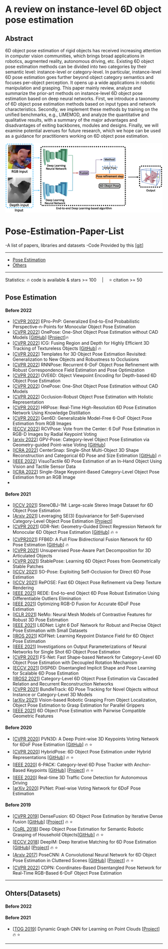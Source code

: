 # A review on instance-level 6D object pose estimation
## Abstract
6D object pose estimation of rigid objects has received increasing attention in computer vision communities, which brings broad applications in robotics, augmented reality, autonomous driving, etc. Existing 6D object pose estimation methods can be divided into two categories by their semantic level: instance-level or category-level. In particular, instance-level 6D pose estimation goes further beyond object category semantics and focuses per-object perception. It opens up a wide applications in robotic manipulation and grasping. This paper mainly review, analyze and summarize the prior-art methods on instance-level 6D object pose estimation based on deep neural networks. First, we introduce a taxonomy of 6D object pose estimation methods based on input types and network characteristics. Secondly, we implement these methods by training on the unified benchmarks, e.g., LIMEMOD, and analyze the quantitative and qualitative results, with a summary of the major advantages and disadvantages of exiting backbones, modules and designs. Finally, we will examine potential avenues for future research, which we hope can be used as a guidance for practitioners working on 6D object pose estimation.

![plot](./DL-based-algorithm.png)

# Pose-Estimation-Paper-List
-A list of papers, libraries and datasets
-Code Provided by this [[git](https://github.com/yinyunie/3D-Shape-Analysis-Paper-List)]

---
- [Pose Estimation](#Pose-Estimation)
- [Others](#Ohters)
---



Statistics: :fire: code is available & stars >= 100 &emsp;|&emsp; :star: citation >= 50

<!-- - [[Arxiv](https)] PoseCNN [[GitHub](https)] [[Project](https)] :fire: :star: -->

## Pose Estimation

#### Before 2022
- [[CVPR 2022](https://arxiv.org/pdf/2203.13254.pdf)] EPro-PnP: Generalized End-to-End Probabilistic Perspective-n-Points for Monocular Object Pose Estimation
- [[CVPR 2022](https://arxiv.org/pdf/2205.12257)] OnePose: One-Shot Object Pose Estimation without CAD Models [[GitHub](https://github.com/zju3dv/OnePose)] [[Project](https://zju3dv.github.io/onepose/)]:fire:
- [[CVPR 2022](https://arxiv.org/pdf/2203.05334v1)] ICG: Fusing Region and Depth for Highly Efficient 3D Tracking of Textureless Objects [[GitHub](https://github.com/DLR-RM/3DObjectTracking)] :fire:
- [[CVPR 2022](https://arxiv.org/pdf/2203.17234.pdf)] Templates for 3D Object Pose Estimation Revisited: Generalization to New Objects and Robustness to Occlusions
- [[CVPR 2022](https://arxiv.org/pdf/2203.12870.pdf)] RNNPose: Recurrent 6-DoF Object Pose Refinement with Robust Correspondence Field Estimation and Pose Optimization
- [[CVPR 2022](https://arxiv.org/pdf/2203.01072.pdf)] OVE6D: Object Viewpoint Encoding for Depth-based 6D Object Pose Estimation
- [[CVPR 2022](https://arxiv.org/pdf/2205.12257.pdf)] OnePose: One-Shot Object Pose Estimation without CAD Models
- [[CVPR 2022](https://arxiv.org/pdf/2110.11636.pdf)] Occlusion-Robust Object Pose Estimation with Holistic Representation
- [[CVPR 2022](https://arxiv.org/pdf/2204.09429.pdf)] HRPose: Real-Time High-Resolution 6D Pose Estimation Network Using Knowledge Distillation
- [[CVPR 2022](https://arxiv.org/pdf/2204.10776.pdf)] Gen6D: Generalizable Model-Free 6-DoF Object Pose Estimation from RGB Images
- [[ECCV 2022](https://arxiv.org/pdf/2104.02527.pdf)] RCVPose: Vote from the Center: 6 DoF Pose Estimation in RGB-D Images by Radial Keypoint Voting
- [[arxiv 2022](https://arxiv.org/abs/2203.07918)] GPV-Pose: Category-level Object Pose Estimation via Geometry-guided Point-wise Voting [[GitHub](https://github.com/lolrudy/GPV_Pose)]
- [[ICRA 2022](https://arxiv.org/pdf/2203.01929)] CenterSnap: Single-Shot Multi-Object 3D Shape Reconstruction and Categorical 6D Pose and Size Estimation [[GitHub](https://github.com/zubair-irshad/CenterSnap)] :fire:
- [[IEEE 2022](https://ieeexplore.ieee.org/document/9682507)] VisuoTactile 6D Pose Estimation of an In-Hand Object Using Vision and Tactile Sensor Data
- [[ICRA 2022](https://arxiv.org/pdf/2109.06161.pdf)] Single-Stage Keypoint-Based Category-Level Object Pose Estimation from an RGB Image
- 
#### Before 2021
- [[ICCV 2021](https://arxiv.org/abs/2109.10115v2)] StereOBJ-1M: Large-scale Stereo Image Dataset for 6D Object Pose Estimation
- [[Arxiv 2021](https://arxiv.org/abs/2111.00190)] Leveraging SE(3) Equivariance for Self-Supervised Category-Level Object Pose Estimation [[Project](https://dragonlong.github.io/equi-pose)]
- [[CVPR 2021](https://arxiv.org/pdf/2102.12145)] GDR-Net: Geometry-Guided Direct Regression Network for Monocular 6D Object Pose Estimation [[GitHub](https://github.com/THU-DA-6D-Pose-Group/GDR-Net)] :fire: :star:
- [[CVPR2021](https://arxiv.org/pdf/2103.02242)] FFB6D: A Full Flow Bidirectional Fusion Network for 6D Pose Estimation [[GitHub](https://github.com/ethnhe/FFB6D)] :fire: 
- [[CVPR 2021](https://arxiv.org/pdf/2110.04411.pdf)] Unsupervised Pose-Aware Part Decomposition for 3D Articulated Objects
- [[CVPR 2021](https://arxiv.org/pdf/2102.09334.pdf)] StablePose: Learning 6D Object Poses from Geometrically Stable Patches
- [[ICCV 2021](https://arxiv.org/pdf/2108.08367.pdf)] SO-Pose: Exploiting Self-Occlusion for Direct 6D Pose Estimation
- [[ICCV 2021](https://arxiv.org/pdf/2104.00633.pdfQD)] RePOSE: Fast 6D Object Pose Refinement via Deep Texture Rendering
- [[IEEE 2021](https://arxiv.org/pdf/2010.12807.pdf)] REDE: End-to-end Object 6D Pose Robust Estimation Using Differentiable Outliers Elimination
- [[IEEE 2021](https://ieeexplore.ieee.org/document/9361135)] Optimizing RGB-D Fusion for Accurate 6DoF Pose Estimation
- [[ICLR 2021](https://arxiv.org/pdf/2101.12378.pdf)] NeMo: Neural Mesh Models of Contrastive Features for Robust 3D Pose Estimation
- [[IEEE 2021](https://arxiv.org/pdf/2002.00911.pdf)] L6DNet: Light 6 DoF Network for Robust and Precise Object Pose Estimation with Small Datasets
- [[IROS 2021](https://arxiv.org/pdf/2109.10127.pdf)] KDFNet: Learning Keypoint Distance Field for 6D Object Pose Estimation
- [[IEEE 2021](https://arxiv.org/pdf/2104.07528.pdf)] Investigations on Output Parameterizations of Neural Networks for Single Shot 6D Object Pose Estimation
- [[CVPR 2021](https://arxiv.org/pdf/2103.07054.pdf)] FS-Net: Fast Shape-based Network for Category-Level 6D Object Pose Estimation with Decoupled Rotation Mechanism
- [[ECCV 2021](https://arxiv.org/pdf/2107.12549.pdf)] DISP6D: Disentangled Implicit Shape and Pose Learning for Scalable 6D Pose Estimation
- [[IROS2 2021](https://arxiv.org/pdf/2108.08755.pdf)] Category-Level 6D Object Pose Estimation via Cascaded Relation and Recurrent Reconstruction Networks
- [[CVPR 2021](https://arxiv.org/pdf/2108.00516.pdf)] BundleTrack: 6D Pose Tracking for Novel Objects without Instance or Category-Level 3D Models
- [[arXiv 2021](https://arxiv.org/pdf/1905.06658.pdf)] Vision-based Robotic Grasping From Object Localization, Object Pose Estimation to Grasp Estimation for Parallel Grippers
- [[IEEE 2021](https://ieeexplore.ieee.org/document/9561404)] 6D Object Pose Estimation with Pairwise Compatible Geometric Features

#### Before 2020
- [[CVPR 2020](https://arxiv.org/abs/1809.1079)] PVN3D: A Deep Point-wise 3D Keypoints Voting Network for 6DoF Pose Estimation [[GitHub](https://github.com/ethnhe/PVN3D)] :fire: :star:
- [[CVPR 2020](https://openaccess.thecvf.com/content_CVPR_2020/papers/Song_HybridPose_6D_Object_Pose_Estimation_Under_Hybrid_Representations_CVPR_2020_paper.pdf)] HybridPose: 6D Object Pose Estimation under Hybrid Representations [[GitHub](https://github.com/chensong1995/HybridPose)] :fire: :star:
- [[IEEE 2020](https://arxiv.org/abs/1910.10750)] 6-PACK: Category-level 6D Pose Tracker with Anchor-Based Keypoints [[GitHub](https://github.com/j96w/6-PACK)] [[Project](https://sites.google.com/view/6packtracking)] :fire: :star:
- [[IEEE 2020](https://arxiv.org/pdf/1902.02394.pdf)] Real-time 3D Traffic Cone Detection for Autonomous Driving
- [[arXiv 2020](https://arxiv.org/pdf/1812.11788.pdf)] PVNet: Pixel-wise Voting Network for 6DoF Pose Estimation


#### Before 2019
- [[CVPR 2019](https://arxiv.org/abs/1901.04780)] DenseFusion: 6D Object Pose Estimation by Iterative Dense Fusion [[GitHub](https://github.com/j96w/DenseFusion)]  [[Project](https://sites.google.com/view/densefusion/)] :fire: :star:
- [[CoRL 2018](https://arxiv.org/abs/1809.10790)] Deep Object Pose Estimation for Semantic Robotic Grasping of Household Objects[[GitHub](https://github.com/NVlabs/Deep_Object_Pose)]  :fire: :star:
- [[ECCV 2018](https://arxiv.org/pdf/1804.00175v4.pdf)] DeepIM: Deep Iterative Matching for 6D Pose Estimation [[GitHub](https://github.com/NVlabs/DeepIM-PyTorch)] [[Project](https://rse-lab.cs.washington.edu/projects/deepim/)] :fire: :star:
- [[Arxiv 2017](https://arxiv.org/abs/1711.00199)] PoseCNN: A Convolutional Neural Network for 6D Object Pose Estimation in Cluttered Scenes [[GitHub](https://github.com/NVlabs/PoseCNN-PyTorch)] [[Project](https://rse-lab.cs.washington.edu/projects/posecnn/)] :fire: :star:
- [[CVPR 2022](https://ieeexplore.ieee.org/document/9009519)] CDPN: Coordinates-Based Disentangled Pose Network for Real-Time RGB-Based 6-DoF Object Pose Estimation



---

## Ohters(Datasets)

#### Before 2022

#### Before 2021
- [[TOG 2019](https://arxiv.org/pdf/1801.07829.pdf)] Dynamic Graph CNN for Learning on Point Clouds [[Project](https://liuziwei7.github.io/projects/DGCNN)] :fire: :star:

---


